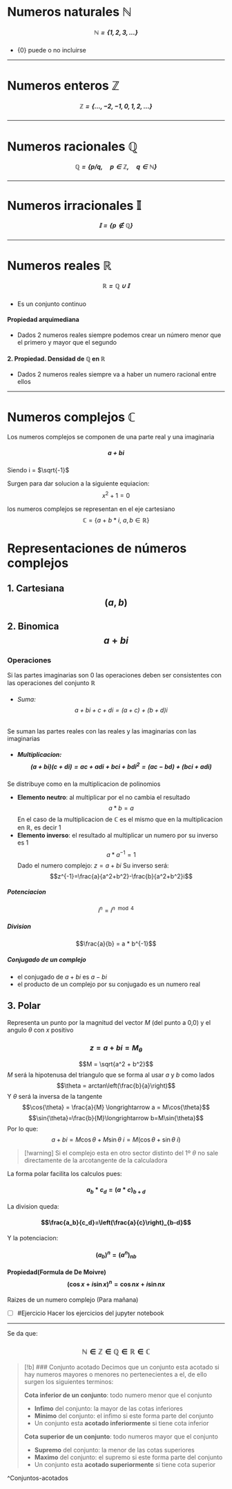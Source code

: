 # Numeros naturales $\pmb{\mathbb{N}}$
##### $$\mathbb{N}=\{1,2,3,...\}$$
- $\{0\}$ puede o no incluirse
---
# Numeros enteros $\pmb{\mathbb{Z}}$
##### $$\mathbb{Z}=\{...,-2, -1, 0, 1, 2, ...\}$$
---
# Numeros racionales $\pmb{\mathbb{Q}}$
##### $$\mathbb{Q}=\{ p/q,\quad p\in\mathbb{Z},\quad q\in\mathbb{N}\}$$
---
# Numeros irracionales $\pmb{\mathbb{I}}$
##### $$\mathbb{I}=\{p\notin\mathbb{Q}\}$$
---
# Numeros reales $\pmb{\mathbb{R}}$
##### $$\mathbb{R}=\mathbb{Q}\cup\mathbb{I}$$
- Es un conjunto continuo
#### Propiedad arquimediana
- Dados 2 numeros reales siempre podemos crear un número menor que el primero y mayor que el segundo
#### 2. Propiedad. Densidad de $\mathbb{Q}$ en $\mathbb{R}$
- Dados 2 numeros reales siempre va a haber un numero racional entre ellos
---

# Numeros complejos $\pmb{\mathbb{C}}$
Los numeros complejos se componen de una parte real y una imaginaria
##### $$a+bi$$
Siendo i = $\sqrt{-1}$

Surgen para dar solucion a la siguiente equiacion:
$$x^2+1=0$$

los numeros complejos se representan en el eje cartesiano $$\mathbb{C}=\{a\ +\ b*i,\ a,b \in \mathbb{R}\}$$
# Representaciones de números complejos
## 1. Cartesiana $$(a,b)$$
## 2. Binomica $$a + bi$$

### Operaciones
Si las partes imaginarias son 0 las operaciones deben ser consistentes con las operaciones del conjunto $\mathbb{R}$
- ###### Suma: $$a+bi+c+di= (a+c)\ +\ (b+d)i$$
Se suman las partes reales con las reales y las imaginarias con las imaginarias

- ##### Multiplicacion: $$(a + bi)(c + di) = ac + adi + bci + bd i^2 = (ac-bd) + (bci+adi)$$
Se distribuye como en la multiplicacion de polinomios
- **Elemento neutro**: al multiplicar por el no cambia el resultado$$a*b = a$$En el caso de la multiplicacion de $\mathbb{C}$ es el mismo que en la multiplicacion en $\mathbb{R}$, es decir $1$
- **Elemento inverso**: el resultado al multiplicar un numero por su inverso es $1$$$a*a^{-1} = 1$$Dado el numero complejo: $z=a+bi$
  Su inverso será: $$z^{-1}=\frac{a}{a^2+b^2}-\frac{b}{a^2+b^2}i$$ 
##### Potenciacion
$$i^n = i^{n\mod 4}$$ 

##### Division
$$\frac{a}{b} = a * b^{-1}$$


##### Conjugado de un complejo
- el conjugado de $a + bi$ es $a - bi$
- el producto de un complejo por su conjugado es un numero real


## 3. Polar 
Representa un punto por la magnitud del vector $M$ (del punto a 0,0) y el angulo $\theta$ con $x$ positivo
### $$z = a + bi = M_\theta$$
$$M = \sqrt{a^2 + b^2}$$$M$ será la hipotenusa del triangulo que se forma al usar $a$ y $b$ como lados
$$\theta = arctan\left(\frac{b}{a}\right)$$Y $\theta$ será la inversa de la tangente
$$\cos{\theta} = \frac{a}{M} \longrightarrow a = M\cos{\theta}$$
$$\sin{\theta}=\frac{b}{M}\longrightarrow b=M\sin{\theta}$$Por lo que:$$a+bi = M\cos{\theta}+M\sin{\theta}\ i=M(\cos{\theta}+\sin{\theta}\ i) $$
> [!warning] Si el complejo esta en otro sector distinto del 1º $\theta$ no sale directamente de la arcotangente de la calculadora

La forma polar facilita los calculos pues:
#### $$a_b *c_d=(a*c)_{b+d}$$
La division queda: 
#### $$\frac{a_b}{c_d}=\left(\frac{a}{c}\right)_{b-d}$$
Y la potenciacion: 
#### $$(a_b)^n=(a^n)_{nb}$$
#### Propiedad(Formula de De Moivre)$$\left(\cos{x}+i\sin{x}\right)^n=\cos{nx}+i\sin{nx}$$
Raizes de un numero complejo (Para mañana)

- [ ] #Ejercicio Hacer los ejercicios del jupyter notebook

---

Se da que:
### $$\mathbb{N}\in\mathbb{Z}\in\mathbb{Q}\in\mathbb{R}\in\mathbb{C}$$

> [!b] ### Conjunto acotado
>Decimos que un conjunto esta acotado si hay numeros mayores o menores no pertenecientes a el, de ello surgen los siguientes terminos:
>
> **Cota inferior de un conjunto**: todo numero menor que el conjunto
>- **Infimo** del conjunto: la mayor de las cotas inferiores
>- **Minimo** del conjunto: el infimo si este forma parte del conjunto
>- Un conjunto esta **acotado inferiormente** si tiene cota inferior 
>
> **Cota superior de un conjunto**: todo numeros mayor que el conjunto
>- **Supremo** del conjunto: la menor de las cotas superiores
>- **Maximo** del conjunto: el supremo si este forma parte del conjunto
>- Un conjunto esta **acotado superiormente** si tiene cota superior

^Conjuntos-acotados
